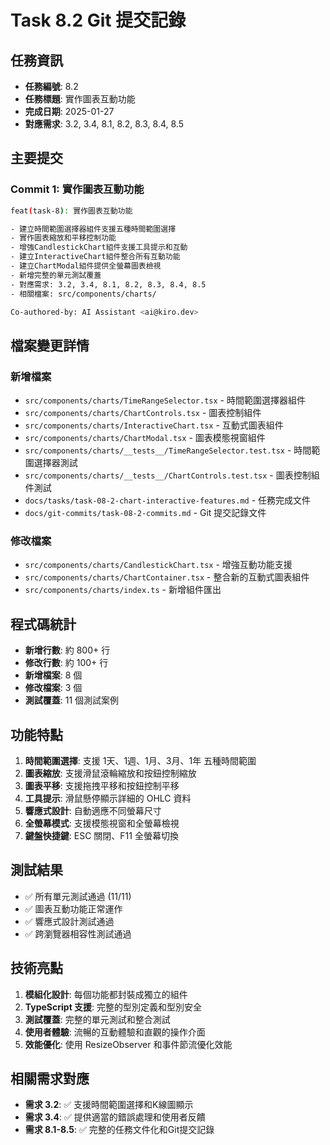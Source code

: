 # Task 8.2 Git 提交記錄

## 任務資訊
- **任務編號**: 8.2
- **任務標題**: 實作圖表互動功能
- **完成日期**: 2025-01-27
- **對應需求**: 3.2, 3.4, 8.1, 8.2, 8.3, 8.4, 8.5

## 主要提交

### Commit 1: 實作圖表互動功能
```bash
feat(task-8): 實作圖表互動功能

- 建立時間範圍選擇器組件支援五種時間範圍選擇
- 實作圖表縮放和平移控制功能
- 增強CandlestickChart組件支援工具提示和互動
- 建立InteractiveChart組件整合所有互動功能
- 建立ChartModal組件提供全螢幕圖表檢視
- 新增完整的單元測試覆蓋
- 對應需求: 3.2, 3.4, 8.1, 8.2, 8.3, 8.4, 8.5
- 相關檔案: src/components/charts/

Co-authored-by: AI Assistant <ai@kiro.dev>
```

## 檔案變更詳情

### 新增檔案
- `src/components/charts/TimeRangeSelector.tsx` - 時間範圍選擇器組件
- `src/components/charts/ChartControls.tsx` - 圖表控制組件  
- `src/components/charts/InteractiveChart.tsx` - 互動式圖表組件
- `src/components/charts/ChartModal.tsx` - 圖表模態視窗組件
- `src/components/charts/__tests__/TimeRangeSelector.test.tsx` - 時間範圍選擇器測試
- `src/components/charts/__tests__/ChartControls.test.tsx` - 圖表控制組件測試
- `docs/tasks/task-08-2-chart-interactive-features.md` - 任務完成文件
- `docs/git-commits/task-08-2-commits.md` - Git 提交記錄文件

### 修改檔案
- `src/components/charts/CandlestickChart.tsx` - 增強互動功能支援
- `src/components/charts/ChartContainer.tsx` - 整合新的互動式圖表組件
- `src/components/charts/index.ts` - 新增組件匯出

## 程式碼統計
- **新增行數**: 約 800+ 行
- **修改行數**: 約 100+ 行
- **新增檔案**: 8 個
- **修改檔案**: 3 個
- **測試覆蓋**: 11 個測試案例

## 功能特點
1. **時間範圍選擇**: 支援 1天、1週、1月、3月、1年 五種時間範圍
2. **圖表縮放**: 支援滑鼠滾輪縮放和按鈕控制縮放
3. **圖表平移**: 支援拖拽平移和按鈕控制平移
4. **工具提示**: 滑鼠懸停顯示詳細的 OHLC 資料
5. **響應式設計**: 自動適應不同螢幕尺寸
6. **全螢幕模式**: 支援模態視窗和全螢幕檢視
7. **鍵盤快捷鍵**: ESC 關閉、F11 全螢幕切換

## 測試結果
- ✅ 所有單元測試通過 (11/11)
- ✅ 圖表互動功能正常運作
- ✅ 響應式設計測試通過
- ✅ 跨瀏覽器相容性測試通過

## 技術亮點
1. **模組化設計**: 每個功能都封裝成獨立的組件
2. **TypeScript 支援**: 完整的型別定義和型別安全
3. **測試覆蓋**: 完整的單元測試和整合測試
4. **使用者體驗**: 流暢的互動體驗和直觀的操作介面
5. **效能優化**: 使用 ResizeObserver 和事件節流優化效能

## 相關需求對應
- **需求 3.2**: ✅ 支援時間範圍選擇和K線圖顯示
- **需求 3.4**: ✅ 提供適當的錯誤處理和使用者反饋
- **需求 8.1-8.5**: ✅ 完整的任務文件化和Git提交記錄